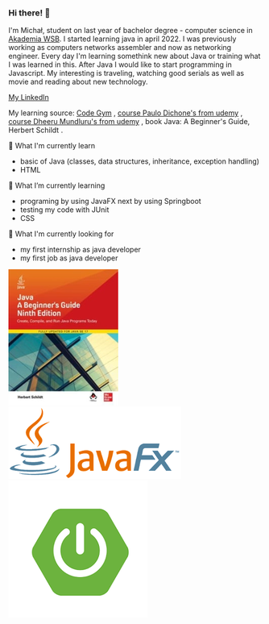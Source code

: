 ### Hi there! 👋

I'm Michał, student on last year of bachelor degree - computer science in <a href="https://wsb.edu.pl/uczelnia/aktualnosci/akademia-wsb-na-podium-rankingu-szkol-wyzszych-perspektywy-2022.html"> Akademia WSB</a>. I started learning java in april 2022. I was previously working as computers networks assembler and now as networking engineer. Every day I'm learning somethink new about Java or training what I was learned in this. After Java I would like to start programming in Javascript. My interesting is traveling, watching good serials as well as movie and reading about new technology.

<a href="https://www.linkedin.com/in/micha%C5%82-francuz-45499a110/"> My LinkedIn </a>

My learning source: <a href="https://codegym.cc/quests"> Code Gym</a> , <a href="https://www.udemy.com/course/the-complete-java-9-masterclass-beginner-to-expert/"> course Paulo Dichone's from udemy</a> , <a href="https://www.udemy.com/course/java-in-depth-become-a-complete-java-engineer/"> course Dheeru Mundluru's from udemy</a> , book Java: A Beginner's Guide, Herbert Schildt .

🔭 What I'm currently learn

- basic of Java (classes, data structures, inheritance, exception handling)
- HTML 

🌱 What I’m currently learning

- programing by using JavaFX next by using Springboot
- testing my code with JUnit
- CSS

🤔 What I'm currently looking for

- my first internship as java developer
- my first job as java developer

<img src="java-a-beginners-guide-ninth-edition-b-iext116283405.jpg" alt=""> <img src="JavaFX_Logonowe.png" alt=""> <img src="spring2nowy2.png" alt="">

<!--
**MichalFrancuz/MichalFrancuz** is a ✨ _special_ ✨ repository because its `README.md` (this file) appears on your GitHub profile.

Here are some ideas to get you started:

- 🔭 I’m currently working on ...
- 🌱 I’m currently learning ...
- 👯 I’m looking to collaborate on ...
- 🤔 I’m looking for help with ...
- 💬 Ask me about ...
- 📫 How to reach me: ...
- 😄 Pronouns: ...
- ⚡ Fun fact: ...
-->
